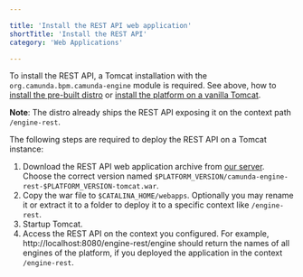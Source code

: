 ```yaml
---

title: 'Install the REST API web application'
shortTitle: 'Install the REST API'
category: 'Web Applications'

---
```



To install the REST API, a Tomcat installation with the `org.camunda.bpm.camunda-engine` module is required.
See above, how to [install the pre-built distro](#bpm-platform-install-the-pre-built-distro) or [install the platform on a vanilla Tomcat](#bpm-platform-install-on-a-vanilla-tomcat).

**Note**: The distro already ships the REST API exposing it on the context path `/engine-rest`.

The following steps are required to deploy the REST API on a Tomcat instance:

1.  Download the REST API web application archive from [our server](https://app.camunda.com/nexus/content/groups/public/org/camunda/bpm/camunda-engine-rest/).
    Choose the correct version named `$PLATFORM_VERSION/camunda-engine-rest-$PLATFORM_VERSION-tomcat.war`.
2.  Copy the war file to `$CATALINA_HOME/webapps`.
   Optionally you may rename it or extract it to a folder to deploy it to a specific context like `/engine-rest`.
3.  Startup Tomcat.
4.  Access the REST API on the context you configured.
    For example, http://localhost:8080/engine-rest/engine should return the names of all engines of the platform, if you deployed the application in the context `/engine-rest`.